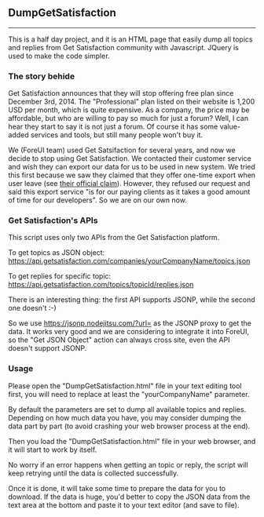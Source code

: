 ## DumpGetSatisfaction
---
This is a half day project, and it is an HTML page that easily dump all topics and replies from Get Satisfaction community with Javascript. JQuery is used to make the code simpler.

### The story behide
Get Satisfaction announces that they will stop offering free plan since December 3rd, 2014. The "Professional" plan listed on their website is 1,200 USD per month, which is quite expensive. As a company, the price may be affordable, but who are willing to pay so much for just a forum? Well, I can hear they start to say it is not just a forum. Of course it has some value-added services and tools, but still many people won't buy it.

We (ForeUI team) used Get Satsifaction for several years, and now we decide to stop using Get Satisfaction. We contacted their customer service and wish they can export our data for us to be used in new system. We tried this first because we saw they claimed that they offer one-time export when user leave (see [their official claim](https://getsatisfaction.com/getsatisfaction/topics/need_to_export_all_topics_and_their_answers#reply_9904120)). However, they refused our request and said this export service "is for our paying clients as it takes a good amount of time for our developers". So we are on our own now.

### Get Satisfaction's APIs
This script uses only two APIs from the Get Satisfaction platform.

To get topics as JSON object:
https://api.getsatisfaction.com/companies/yourCompanyName/topics.json

To get replies for specific topic:
https://api.getsatisfaction.com/topics/topicId/replies.json

There is an interesting thing: the first API supports JSONP, while the second one doesn't :-)

So we use https://jsonp.nodejitsu.com/?url= as the JSONP proxy to get the data. It works very good and we are considering to integrate it into ForeUI, so the "Get JSON Object" action can always cross site, even the API doesn't support JSONP.

### Usage
Please open the "DumpGetSatisfaction.html" file in your text editing tool first, you will need to replace at least the "yourCompanyName" parameter.

By default the parameters are set to dump all available topics and replies. Depending on how much data you have, you may consider dumping the data part by part (to avoid crashing your web browser process at the end).

Then you load the "DumpGetSatisfaction.html" file in your web browser, and it will start to work by itself.

No worry if an error happens when getting an topic or reply, the script will keep retrying until the data is collected successfully.

Once it is done, it will take some time to prepare the data for you to download. If the data is huge, you'd better to copy the JSON data from the text area at the bottom and paste it to your text editor (and save to file).